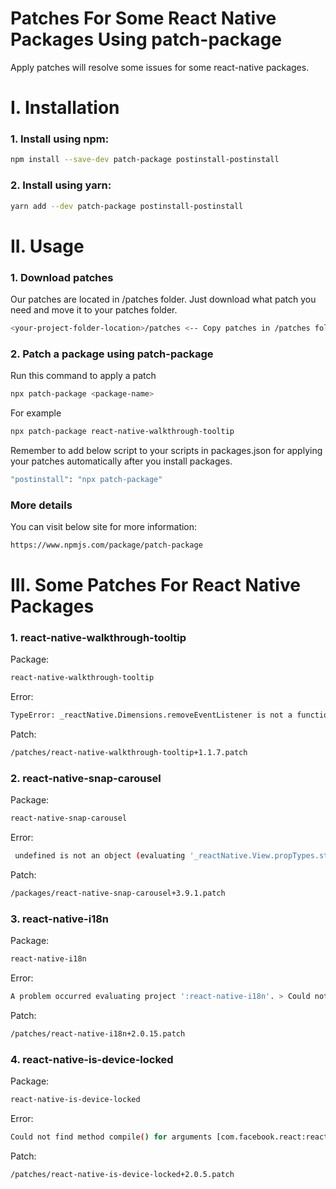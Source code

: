 # Patches For Some React Native Packages Using patch-package
Apply patches will resolve some issues for some react-native packages.

# I. Installation

### 1. Install using npm:
```bash
npm install --save-dev patch-package postinstall-postinstall
```

### 2. Install using yarn:
```bash
yarn add --dev patch-package postinstall-postinstall
```

# II. Usage

### 1. Download patches
Our patches are located in /patches folder. Just download what patch you need and move it to your patches folder.

```bash
<your-project-folder-location>/patches <-- Copy patches in /patches folder to location.
```

### 2. Patch a package using patch-package
Run this command to apply a patch
```bash
npx patch-package <package-name>
```

For example
```bash
npx patch-package react-native-walkthrough-tooltip
```
Remember to add below script to your scripts in packages.json for applying your patches automatically after you install packages.
```bash
"postinstall": "npx patch-package"
```

### More details
You can visit below site for more information:

```bash
https://www.npmjs.com/package/patch-package
```
# III. Some Patches For React Native Packages
### 1. react-native-walkthrough-tooltip
Package:
```bash
react-native-walkthrough-tooltip
```

Error:
```bash
TypeError: _reactNative.Dimensions.removeEventListener is not a function. (In '_reactNative.Dimensions.removeEventListener('change', this.updateWindowDims)', '_reactNative.Dimensions.removeEventListener' is undefined)
```

Patch:
```bash
/patches/react-native-walkthrough-tooltip+1.1.7.patch
```

### 2. react-native-snap-carousel
Package:
```bash
react-native-snap-carousel
```

Error:
```bash
 undefined is not an object (evaluating '_reactNative.View.propTypes.style')
```
Patch:
```bash
/packages/react-native-snap-carousel+3.9.1.patch
```

### 3. react-native-i18n

Package:
```bash
react-native-i18n
```

Error:
```bash
A problem occurred evaluating project ':react-native-i18n'. > Could not find method compile() for arguments [com.facebook.react:react-native:+] on object of type org.gradle.api.internal.artifacts.dsl.dependencies.DefaultDependencyHandler
```

Patch:
```bash
/patches/react-native-i18n+2.0.15.patch
```

### 4. react-native-is-device-locked
Package:
```bash
react-native-is-device-locked
```

Error:
```bash
Could not find method compile() for arguments [com.facebook.react:react-native:0.20.+] on object of type org.gradle.api.internal.artifacts.dsl.dependencies.DefaultDependencyHandler.
```

Patch:
```bash
/patches/react-native-is-device-locked+2.0.5.patch
```

